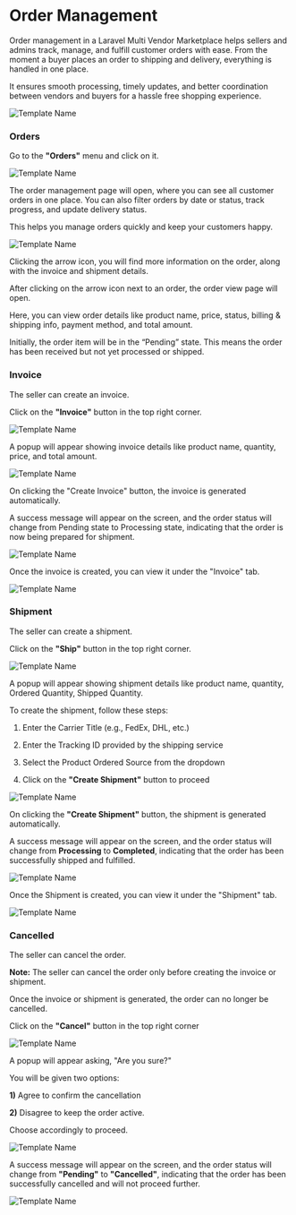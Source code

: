 # Order Management

Order management in a Laravel Multi Vendor Marketplace helps sellers and admins track, manage, and fulfill customer orders with ease. 
From the moment a buyer places an order to shipping and delivery, everything is handled in one place. 

It ensures smooth processing, timely updates, and better coordination between vendors and buyers for a hassle free shopping experience.

![Template Name](../../assets/2.2.0/images/MultiVendorMarketplace/1homepage.png)

### Orders

Go to the **"Orders"** menu and click on it. 

![Template Name](../../assets/2.2.0/images/MultiVendorMarketplace/dashboard-order.png)


The order management page will open, where you can see all customer orders in one place. You can also filter orders by date or status, track progress, and update delivery status. 

This helps you manage orders quickly and keep your customers happy.

![Template Name](../../assets/2.2.0/images/MultiVendorMarketplace/order-page.png)

Clicking the arrow icon, you will find more information on the order, along with the invoice and shipment details.

After clicking on the arrow icon next to an order, the order view page will open. 

Here, you can view order details like product name, price, status, billing & shipping info, payment method, and total amount.

Initially, the order item will be in the “Pending” state. This means the order has been received but not yet processed or shipped. 

### Invoice

The seller can create an invoice. 

Click on the **"Invoice"** button in the top right corner.

![Template Name](../../assets/2.2.0/images/MultiVendorMarketplace/pending-status-invoice.png)

A popup will appear showing invoice details like product name, quantity, price, and total amount. 

![Template Name](../../assets/2.2.0/images/MultiVendorMarketplace/create-invoice.png)

On clicking the "Create Invoice" button, the invoice is generated automatically.

A success message will appear on the screen, and the order status will change from Pending state to Processing state, indicating that the order is now being prepared for shipment.

![Template Name](../../assets/2.2.0/images/MultiVendorMarketplace/processing-state.png)

Once the invoice is created, you can view it under the "Invoice" tab.

![Template Name](../../assets/2.2.0/images/MultiVendorMarketplace/invoice.png)

### Shipment

The seller can create a shipment. 

Click on the **"Ship"** button in the top right corner.

![Template Name](../../assets/2.2.0/images/MultiVendorMarketplace/Ship-button.png)

A popup will appear showing shipment details like product name, quantity, Ordered Quantity, Shipped Quantity.

To create the shipment, follow these steps:

1) Enter the Carrier Title (e.g., FedEx, DHL, etc.)


2) Enter the Tracking ID provided by the shipping service


3) Select the Product Ordered Source from the dropdown


4) Click on the **"Create Shipment"** button to proceed

![Template Name](../../assets/2.2.0/images/MultiVendorMarketplace/create-ship.png)

On clicking the **"Create Shipment"** button, the shipment is generated automatically. 

A success message will appear on the screen, and the order status will change from **Processing** to **Completed**, indicating that the order has been successfully shipped and fulfilled.

![Template Name](../../assets/2.2.0/images/MultiVendorMarketplace/complete.png)

Once the Shipment is created, you can view it under the "Shipment" tab.

![Template Name](../../assets/2.2.0/images/MultiVendorMarketplace/Shipment.png)

### Cancelled

The seller can cancel the order. 

**Note:** The seller can cancel the order only before creating the invoice or shipment. 

Once the invoice or shipment is generated, the order can no longer be cancelled.

Click on the **"Cancel"** button in the top right corner

![Template Name](../../assets/2.2.0/images/MultiVendorMarketplace/cancel-button.png)

A popup will appear asking, "Are you sure?"

You will be given two options: 

**1)** Agree to confirm the cancellation

**2)** Disagree to keep the order active. 

Choose accordingly to proceed. 

![Template Name](../../assets/2.2.0/images/MultiVendorMarketplace/msg-popup.png)

A success message will appear on the screen, and the order status will change from **"Pending"** to **"Cancelled"**, indicating that the order has been successfully cancelled and will not proceed further.

![Template Name](../../assets/2.2.0/images/MultiVendorMarketplace/cancelled.png)


